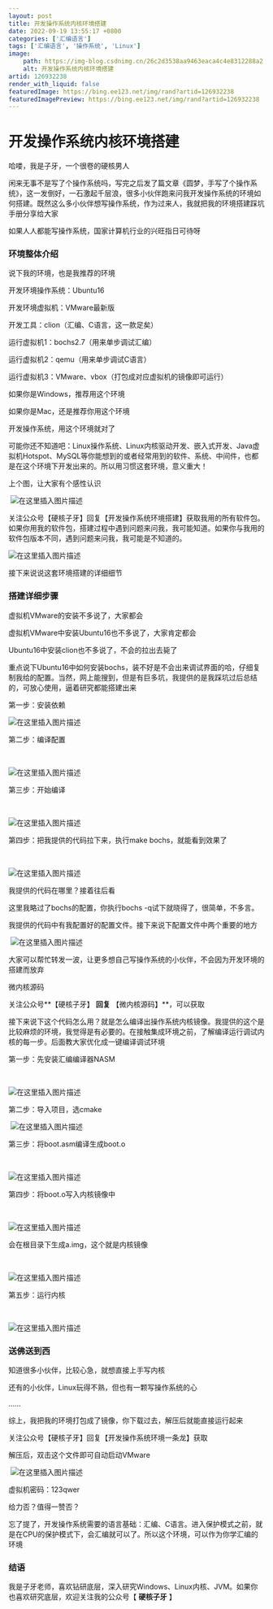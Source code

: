 ```yaml
---
layout: post
title: 开发操作系统内核环境搭建
date: 2022-09-19 13:55:17 +0800
categories: ['汇编语言']
tags: ['汇编语言', '操作系统', 'Linux']
image:
    path: https://img-blog.csdnimg.cn/26c2d3538aa9463eaca4c4e8312288a2.png?x-oss-process=image/resize,m_fixed,h_150
    alt: 开发操作系统内核环境搭建
artid: 126932238
render_with_liquid: false
featuredImage: https://bing.ee123.net/img/rand?artid=126932238
featuredImagePreview: https://bing.ee123.net/img/rand?artid=126932238
---
```


# 开发操作系统内核环境搭建

哈喽，我是子牙，一个很卷的硬核男人
  
闲来无事不是写了个操作系统吗，写完之后发了篇文章《圆梦，手写了个操作系统》，这一发倒好，一石激起千层浪，很多小伙伴跑来问我开发操作系统的环境如何搭建。既然这么多小伙伴想写操作系统，作为过来人，我就把我的环境搭建踩坑手册分享给大家
  
如果人人都能写操作系统，国家计算机行业的兴旺指日可待呀

### 环境整体介绍

说下我的环境，也是我推荐的环境
  
开发环境操作系统：Ubuntu16
  
开发环境虚拟机：VMware最新版
  
开发工具：clion（汇编、C语言，这一款足矣）
  
运行虚拟机1：bochs2.7（用来单步调试汇编）
  
运行虚拟机2：qemu（用来单步调试C语言）
  
运行虚拟机3：VMware、vbox（打包成对应虚拟机的镜像即可运行）
  
如果你是Windows，推荐用这个环境
  
如果你是Mac，还是推荐你用这个环境
  
开发操作系统，用这个环境就对了
  
可能你还不知道吧：Linux操作系统、Linux内核驱动开发、嵌入式开发、Java虚拟机Hotspot、MySQL等你能想到的或者经常用到的软件、系统、中间件，也都是在这个环境下开发出来的。所以用习惯这套环境，意义重大！
  
上个图，让大家有个感性认识
  
​
![在这里插入图片描述](https://i-blog.csdnimg.cn/blog_migrate/8bddff0c8f4970a061c09b0ad6245ad8.png)

关注公众号【硬核子牙】回复【开发操作系统环境搭建】获取我用的所有软件包。如果你用我的软件包，搭建过程中遇到问题来问我，我可能知道。如果你与我用的软件包版本不同，遇到问题来问我，我可能是不知道的。
  
![在这里插入图片描述](https://i-blog.csdnimg.cn/blog_migrate/8e84ad6db87479da40d0411b798b3a09.png)

接下来说说这套环境搭建的详细细节

### 搭建详细步骤

虚拟机VMware的安装不多说了，大家都会
  
虚拟机VMware中安装Ubuntu16也不多说了，大家肯定都会
  
Ubuntu16中安装clion也不多说了，不会的拉出去毙了
  
重点说下Ubuntu16中如何安装bochs，装不好是不会出来调试界面的哈，仔细复制我给的配置。当然，网上能搜到，但是有巨多坑，我提供的是我踩坑过后总结的，可放心使用，逼着研究都能搭建出来

第一步：安装依赖

![在这里插入图片描述](https://i-blog.csdnimg.cn/blog_migrate/fa9e0413b1738a3cd7f8de8e613b23f3.png)

第二步：编译配置
  
​
  
![在这里插入图片描述](https://i-blog.csdnimg.cn/blog_migrate/863f7353c4524c30e59f973c711477d2.png)

第三步：开始编译
  
​
  
![在这里插入图片描述](https://i-blog.csdnimg.cn/blog_migrate/a7645e23e9e25a303b31d7c0c80ea5fd.png)

第四步：把我提供的代码拉下来，执行make bochs，就能看到效果了
  
​
  
![在这里插入图片描述](https://i-blog.csdnimg.cn/blog_migrate/0364d5b58ac2d326a7c34500aa19082f.png)

我提供的代码在哪里？接着往后看
  
这里我略过了bochs的配置，你执行bochs -q试下就晓得了，很简单，不多言。
  
我提供的代码中有我配置好的配置文件。接下来说下配置文件中两个重要的地方
  
​
![在这里插入图片描述](https://i-blog.csdnimg.cn/blog_migrate/908fcbefc3837cc1cb88d4ebff3c884f.png)

大家可以帮忙转发一波，让更多想自己写操作系统的小伙伴，不会因为开发环境的搭建而放弃
  
微内核源码
  
关注公众号\*\*【硬核子牙】
**回复**
【微内核源码】\*\*，可以获取

接下来说下这个代码怎么用？就是怎么编译出操作系统内核镜像。我提供的这个是比较麻烦的环境，我觉得是有必要的。在接触集成环境之前，了解编译运行调试内核的每一步。后面教大家优化成一键编译调试环境
  
第一步：先安装汇编编译器NASM
  
​
  
![在这里插入图片描述](https://i-blog.csdnimg.cn/blog_migrate/b43b34794b5dd7a1de116e735841e059.png)

第二步：导入项目，选cmake
  
​
![在这里插入图片描述](https://i-blog.csdnimg.cn/blog_migrate/3eeb2a2a79b4eee484f91f0deb904686.png)

第三步：将boot.asm编译生成boot.o
  
​
  
![在这里插入图片描述](https://i-blog.csdnimg.cn/blog_migrate/e94e1e20916fd4f7a19b3fc27d1f2e0c.png)

第四步：将boot.o写入内核镜像中
  
​
  
![在这里插入图片描述](https://i-blog.csdnimg.cn/blog_migrate/56d9b24066dbefa98f5f3f9c2672ea7b.png)

会在根目录下生成a.img，这个就是内核镜像
  
​
  
![在这里插入图片描述](https://i-blog.csdnimg.cn/blog_migrate/beba6ff0b55e10aa0e5c6672cbc618d1.png)

第五步：运行内核
  
​
  
![在这里插入图片描述](https://i-blog.csdnimg.cn/blog_migrate/3fd930a2e6c687fe9b4e0a835f0d60ca.png)

### 送佛送到西

知道很多小伙伴，比较心急，就想直接上手写内核
  
还有的小伙伴，Linux玩得不熟，但也有一颗写操作系统的心
  
……

综上，我把我的环境打包成了镜像，你下载过去，解压后就能直接运行起来

关注公众号【硬核子牙】回复【开发操作系统环境一条龙】获取
  
解压后，双击这个文件即可自动启动VMware
  
​
![在这里插入图片描述](https://i-blog.csdnimg.cn/blog_migrate/4b58cd2ac3bd52e6b0ad185334ef6e35.png)

虚拟机密码：123qwer
  
给力否？值得一赞否？
  
忘了提了，开发操作系统需要的语言基础：汇编、C语言。进入保护模式之前，就是在CPU的保护模式下，会汇编就可以了。所以这个环境，可以作为你学汇编的环境

### 结语

我是子牙老师，喜欢钻研底层，深入研究Windows、Linux内核、JVM。如果你也喜欢研究底层，欢迎关注我的公众号【
**硬核子牙**
】